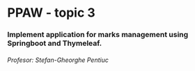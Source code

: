 # PPAW - topic 3

### Implement application for marks management using Springboot and Thymeleaf.

###### Profesor: Stefan-Gheorghe Pentiuc